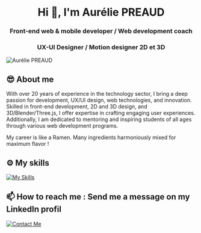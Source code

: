 <h1 align="center">Hi 👋, I'm Aurélie PREAUD</h1>
<h3 align="center">Front-end web & mobile developer / Web development coach</h3>
<h3 align="center">UX-UI Designer / Motion designer 2D et 3D </h3>
<img src="https://design-dev.net/images-github/ramen.png"  alt="Aurélie PREAUD">

😎 About me
------

With over 20 years of experience in the technology sector, I bring a deep passion for development, UX/UI
design, web technologies, and innovation. Skilled in front-end development, 2D and 3D design, and
3D/Blender/Three.js, I offer expertise in crafting engaging user experiences. Additionally, I am dedicated to mentoring
and inspiring students of all ages through various web development programs.

My career is like a Ramen. Many ingredients harmoniously mixed for maximum flavor !

⚙️ My skills
------
[![My Skills](https://skillicons.dev/icons?i=js,threejs,blender,html,css,php,react,symfony,py,bootstrap,nextjs,nodejs,ts,vscode,figma,github,ps,sass,tailwind,mongodb,mysql&perline=8)](https://github.com/Aurelily)

📫 How to reach me : Send me a message on my LinkedIn profil
------

[![Contact Me](https://skillicons.dev/icons?i=linkedin&perline=8)](https://www.linkedin.com/in/aureliepreaud/)

